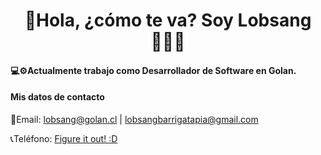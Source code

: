 <p align="center">
<h1 align="center">💬Hola, ¿cómo te va? Soy Lobsang 👨🏻‍💻</h1> 
</p>

#### 💻⚙️Actualmente trabajo como Desarrollador de Software en Golan.

#### Mis datos de contacto
📧Email: lobsang@golan.cl | lobsangbarrigatapia@gmail.com

📞Teléfono: <a href="MDAxMDEwMTEgMDAxMDAwMDAgMDAxMTAxMDEgMDAxMTAxMTAgMDAxMDAwMDAgMDAxMTEwMDEgMDAxMDAwMDAgMDAxMTAwMTEgMDAxMTAwMTEgMDAxMTEwMDEgMDAxMTAwMTEgMDAxMDAwMDAgMDAxMTAxMTAgMDAxMTAwMTAgMDAxMTAxMDEgMDAxMTAwMDE=">Figure it out! :D</a>
<!--
**lobsang-golan/lobsang-golan** is a ✨ _special_ ✨ repository because its `README.md` (this file) appears on your GitHub profile.

Here are some ideas to get you started:

- 🔭 I’m currently working on ...
- 🌱 I’m currently learning ...
- 👯 I’m looking to collaborate on ...
- 🤔 I’m looking for help with ...
- 💬 Ask me about ...
- 📫 How to reach me: ...
- 😄 Pronouns: ...
- ⚡ Fun fact: ...
-->
